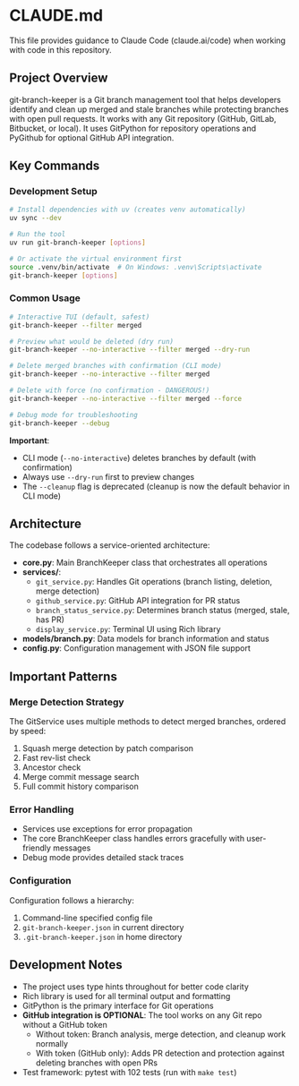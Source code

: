 # CLAUDE.md

This file provides guidance to Claude Code (claude.ai/code) when working with code in this repository.

## Project Overview

git-branch-keeper is a Git branch management tool that helps developers identify and clean up merged and stale branches while protecting branches with open pull requests. It works with any Git repository (GitHub, GitLab, Bitbucket, or local). It uses GitPython for repository operations and PyGithub for optional GitHub API integration.

## Key Commands

### Development Setup
```bash
# Install dependencies with uv (creates venv automatically)
uv sync --dev

# Run the tool
uv run git-branch-keeper [options]

# Or activate the virtual environment first
source .venv/bin/activate  # On Windows: .venv\Scripts\activate
git-branch-keeper [options]
```

### Common Usage
```bash
# Interactive TUI (default, safest)
git-branch-keeper --filter merged

# Preview what would be deleted (dry run)
git-branch-keeper --no-interactive --filter merged --dry-run

# Delete merged branches with confirmation (CLI mode)
git-branch-keeper --no-interactive --filter merged

# Delete with force (no confirmation - DANGEROUS!)
git-branch-keeper --no-interactive --filter merged --force

# Debug mode for troubleshooting
git-branch-keeper --debug
```

**Important**:
- CLI mode (`--no-interactive`) deletes branches by default (with confirmation)
- Always use `--dry-run` first to preview changes
- The `--cleanup` flag is deprecated (cleanup is now the default behavior in CLI mode)

## Architecture

The codebase follows a service-oriented architecture:

- **core.py**: Main BranchKeeper class that orchestrates all operations
- **services/**:
  - `git_service.py`: Handles Git operations (branch listing, deletion, merge detection)
  - `github_service.py`: GitHub API integration for PR status
  - `branch_status_service.py`: Determines branch status (merged, stale, has PR)
  - `display_service.py`: Terminal UI using Rich library
- **models/branch.py**: Data models for branch information and status
- **config.py**: Configuration management with JSON file support

## Important Patterns

### Merge Detection Strategy
The GitService uses multiple methods to detect merged branches, ordered by speed:
1. Squash merge detection by patch comparison
2. Fast rev-list check
3. Ancestor check
4. Merge commit message search
5. Full commit history comparison

### Error Handling
- Services use exceptions for error propagation
- The core BranchKeeper class handles errors gracefully with user-friendly messages
- Debug mode provides detailed stack traces

### Configuration
Configuration follows a hierarchy:
1. Command-line specified config file
2. `git-branch-keeper.json` in current directory
3. `.git-branch-keeper.json` in home directory

## Development Notes

- The project uses type hints throughout for better code clarity
- Rich library is used for all terminal output and formatting
- GitPython is the primary interface for Git operations
- **GitHub integration is OPTIONAL**: The tool works on any Git repo without a GitHub token
  - Without token: Branch analysis, merge detection, and cleanup work normally
  - With token (GitHub only): Adds PR detection and protection against deleting branches with open PRs
- Test framework: pytest with 102 tests (run with `make test`)